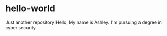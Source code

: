 # hello-world
Just another repository
Hello, My name is Ashley.
I'm pursuing a degree in cyber security.
